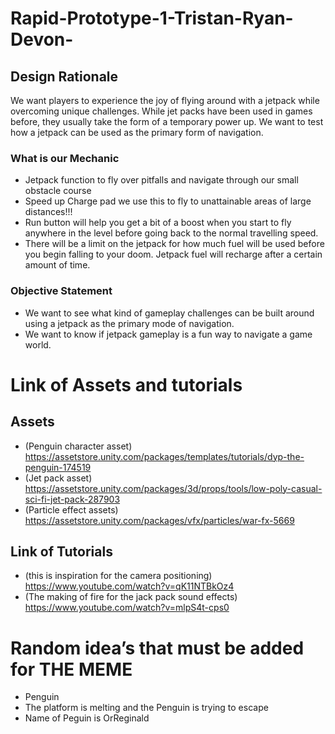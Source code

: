 # Rapid-Prototype-1-Tristan-Ryan-Devon-
## Design Rationale  
We want players to experience the joy of flying around with a jetpack while overcoming unique challenges. While jet packs have been used in games before, they usually take the form of a temporary power up. We want to test how a jetpack can be used as the primary form of navigation.  

### What is our Mechanic
- Jetpack function to fly over pitfalls and navigate through our small obstacle course
- Speed up Charge pad we use this to fly to unattainable areas of large distances!!!
- Run button will help you get a bit of a boost when you start to fly anywhere in the level before going back to the normal travelling speed.
- There will be a limit on the jetpack for how much fuel will be used before you begin falling to your doom. Jetpack fuel will recharge after a certain amount of time.
### Objective Statement
- We want to see what kind of gameplay challenges can be built around using a jetpack as the primary mode of navigation.
- We want to know if jetpack gameplay is a fun way to navigate a game world. 

# Link of Assets and tutorials
## Assets
- (Penguin character asset) https://assetstore.unity.com/packages/templates/tutorials/dyp-the-penguin-174519
- (Jet pack asset) https://assetstore.unity.com/packages/3d/props/tools/low-poly-casual-sci-fi-jet-pack-287903
- (Particle effect assets) https://assetstore.unity.com/packages/vfx/particles/war-fx-5669  

## Link of Tutorials
- (this is inspiration for the camera positioning\) https://www.youtube.com/watch?v=qK11NTBkOz4 
- (The making of fire for the jack pack sound effects) https://www.youtube.com/watch?v=mlpS4t-cps0 

# Random idea’s that must be added for THE MEME 

- Penguin
- The platform is melting and the Penguin is trying to escape
- Name of Peguin is OrReginald

